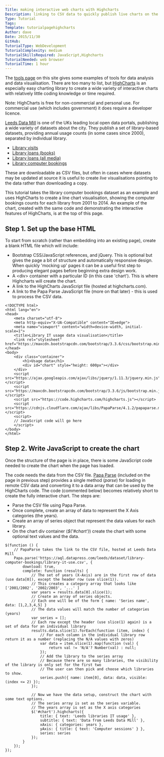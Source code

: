 ```yaml
---
Title: making interactive web charts with Highcharts
Description: linking to CSV data to quickly publish live charts on the web.
Type: Tutorial
Tags: 
Template: tutorialpagehighcharts
Author: dave
Date: 2015/11/30
GitHub: 
TutorialType: WebDevelopment
TutorialComplexity: medium
TutorialSkillsRequired: JavaScript,Highcharts
TutorialNeeded: web browser
TutorialTime: 1 hour
---
```


The [tools page](https://www.librarieshacked.org/tools) on this site gives some examples of tools for data analysis and data visualisation.  There are too many to list, but [HighCharts](http://www.highcharts.com/) is an especially easy charting library to create a wide variety of interactive charts with relatively little coding knowledge or time required.

Note: HighCharts is free for non-commercial and personal use.  For commercial use (which includes government) it does require a developer licence.

[Leeds Data Mill](http://leedsdatamill.org/) is one of the UKs leading local open data portals, publishing a wide variety of datasets about the city.  They publish a set of library-based datasets, providing annual usage counts (in some cases since 2000), separated by individual library.

- [Library visits](http://leedsdatamill.org/dataset/library-visits) 
- [Library loans (books)](http://leedsdatamill.org/dataset/library-loans-books-only)
- [Library loans (all media)](http://leedsdatamill.org/dataset/library-loans-all-media)
- [Library computer bookings](http://leedsdatamill.org/dataset/library-computer-bookings)

These are downloadable as CSV files, but often in cases where datasets may be updated at source it is useful to create *live* visualisations pointing to the data rather than downloading a copy.

This tutorial takes the library computer bookings dataset as an example and uses HighCharts to create a line chart visualisation, showing the computer bookings counts for each library from 2001 to 2014. An example of the chart, created with the same code and demonstrating the interactive features of HighCharts, is at the top of this page.

Step 1.  Set up the base HTML
-----------------------------

To start from scratch (rather than embedding into an existing page), create a blank HTML file which will include:

- Bootstrap CSS/JavaScript references, and jQuery.  This is optional but gives the page a bit of structure and automatically responsive design.  When quickly 'mocking up' pages it can be a useful first step to producing elegant pages before beginning extra design work.
- A &lt;div&gt; container with a particular ID (in this case 'chart').  This is where Highcharts will create the chart.
- A link to the HighCharts JavaScript file (hosted at highcharts.com).
- A link to the Papa Parse JavaScript file (more on that later) - this is used to process the CSV data.

<pre class="prettyprint linenums"><code>&lt;!DOCTYPE html&gt;
&lt;html lang="en"&gt;
&lt;head&gt;
    &lt;meta charset="utf-8"&gt;
    &lt;meta http-equiv="X-UA-Compatible" content="IE=edge"&gt;
    &lt;meta name="viewport" content="width=device-width, initial-scale=1"&gt;
    &lt;title&gt;Library IT usage data visualisation&lt;/title&gt;
    &lt;link rel="stylesheet" href="https://maxcdn.bootstrapcdn.com/bootstrap/3.3.6/css/bootstrap.min.css"&gt;
&lt;/head&gt;
&lt;body&gt;
    &lt;div class="container"&gt;
        &lt;h1&gt;Usage data&lt;/h1&gt;
        &lt;div id="chart" style="height: 600px"&gt;&lt;/div&gt;
    &lt;/div&gt;
    &lt;script src="https://ajax.googleapis.com/ajax/libs/jquery/1.11.3/jquery.min.js"&gt;&lt;/script&gt;
    &lt;script src="https://maxcdn.bootstrapcdn.com/bootstrap/3.3.6/js/bootstrap.min.js"&gt;&lt;/script&gt;
    &lt;script src="https://code.highcharts.com/highcharts.js"&gt;&lt;/script&gt;
    &lt;script src="https://cdnjs.cloudflare.com/ajax/libs/PapaParse/4.1.2/papaparse.min.js"&gt;&lt;/script&gt;
    &lt;script&gt;
    // JavaScript code will go here
    &lt;/script&gt;
&lt;/body&gt;
&lt;/html&gt;</code></pre>

Step 2.  Write JavaScript to create the chart
---------------------------------------------

Once the structure of the page is in place, there is some JavaScript code needed to create the chart when the page has loaded.

The code needs the data from the CSV file.  [Papa Parse](http://papaparse.com/) (included on the page in previous step) provides a single method (*parse*) for loading in remote CSV data and converting it to a data array that can be used by the HighCharts code. The code (commented below) becomes relatively short to create the fully interactive chart.  The steps are:

- Parse the CSV file using Papa Parse.
- Once complete, create an array of data to represent the X Axis categories (the years).
- Create an array of series object that represent the data values for each library.
- On the chart div container (*$('#chart')*) create the chart with some optional text values and the data.

<pre class="prettyprint linenums"><code>$(function () {
    // PapaParse takes the link to the CSV file, hosted at Leeds Data Mill
    Papa.parse('https://aql.datapress.com/leeds/dataset/library-computer-bookings/library-it-use.csv', {
        download: true,
        complete: function (results) {
            // The set of years (X-Axis) are in the first row of data (use data[0]), except the header row (use slice(1)).
            // This creates a category array that looks like ['2001/2002', '2002/2003', '...' ]
            var years = results.data[0].slice(1);
            // Create an array of series objects.
            // Each one will be of the form { name: 'Series name', data: [1,2,3,4,5] }
            // The data values will match the number of categories (years)
            var series = [];
            // Each row except the header (use slice(1) again) is a set of data for an individual library
            results.data.slice(1).forEach(function (item, index) {
                // For each column in the individual library row return it as a number (replacing the N/A values with zeros)
                var data = item.slice(1).map(function (val) {
                    return val != 'N/A'? Number(val) : null;
                });
                // Add the library to the series array
                // Because there are so many libraries, the visibility of the library is only set for the first two
                // The user can then pick and choose which libraries to show.
                series.push({ name: item[0], data: data, visible: (index &lt;= 2) });
            });

            // Now we have the data setup, construct the chart with some text options.
            // The series array is set as the series variable.
            // The years array is set as the X axis categories
            $('#chart').highcharts({
                title: { text: 'Leeds libraries IT usage' },
                subtitle: { text: 'Data from Leeds Data Mill' },
                xAxis: { categories: years },
                yAxis: { title: { text: 'Computer sessions' } },
                series: series
            });
        }
    });
});</code></pre>
